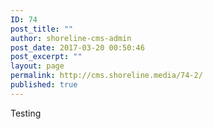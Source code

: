 ```yaml
---
ID: 74
post_title: ""
author: shoreline-cms-admin
post_date: 2017-03-20 00:50:46
post_excerpt: ""
layout: page
permalink: http://cms.shoreline.media/74-2/
published: true
---
```

Testing